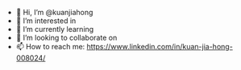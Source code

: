 - 👋 Hi, I’m @kuanjiahong
- 👀 I’m interested in 
- 🌱 I’m currently learning
- 💞️ I’m looking to collaborate on 
- 📫 How to reach me: https://www.linkedin.com/in/kuan-jia-hong-008024/

<!---
kuanjiahong/kuanjiahong is a ✨ special ✨ repository because its `README.md` (this file) appears on your GitHub profile.
You can click the Preview link to take a look at your changes.
--->
